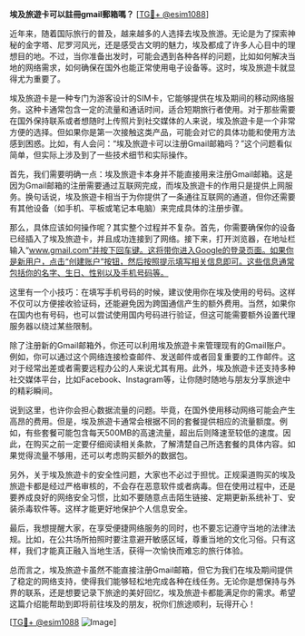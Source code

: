 **埃及旅遊卡可以註冊gmail郵箱嗎？** [[TG💪+ @esim1088](https://t.me/s/esim1088)]

近年来，随着国际旅行的普及，越来越多的人选择去埃及旅游。无论是为了探索神秘的金字塔、尼罗河风光，还是感受古文明的魅力，埃及都成了许多人心目中的理想目的地。不过，当你准备出发时，可能会遇到各种各样的问题，比如如何解决当地的网络需求，如何确保在国外也能正常使用电子设备等。这时，埃及旅遊卡就显得尤为重要了。

埃及旅遊卡是一种专门为游客设计的SIM卡，它能够提供在埃及期间的移动网络服务。这种卡通常包含一定的流量和通话时间，适合短期旅行者使用。对于那些需要在国外保持联系或者想随时上传照片到社交媒体的人来说，埃及旅遊卡是一个非常方便的选择。但如果你是第一次接触这类产品，可能会对它的具体功能和使用方法感到困惑。比如，有人会问：“埃及旅遊卡可以注册Gmail邮箱吗？”这个问题看似简单，但实际上涉及到了一些技术细节和实际操作。

首先，我们需要明确一点：埃及旅遊卡本身并不能直接用来注册Gmail邮箱。这是因为Gmail邮箱的注册需要通过互联网完成，而埃及旅遊卡的作用只是提供上网服务。换句话说，埃及旅遊卡相当于为你提供了一条通往互联网的通道，但你还需要有其他设备（如手机、平板或笔记本电脑）来完成具体的注册步骤。

那么，具体应该如何操作呢？其实整个过程并不复杂。首先，你需要确保你的设备已经插入了埃及旅遊卡，并且成功连接到了网络。接下来，打开浏览器，在地址栏输入“www.gmail.com”并按下回车键。这将带你进入Google的登录页面。如果你是新用户，点击“创建账户”按钮，然后按照提示填写相关信息即可。这些信息通常包括你的名字、生日、性别以及手机号码等。

这里有一个小技巧：在填写手机号码的时候，建议使用你在埃及使用的号码。这样不仅可以方便接收验证码，还能避免因为跨国通信产生的额外费用。当然，如果你在国内也有号码，也可以尝试使用国内号码进行验证，但这可能需要额外设置代理服务器以绕过某些限制。

除了注册新的Gmail邮箱外，你还可以利用埃及旅遊卡来管理现有的Gmail账户。例如，你可以通过这个网络连接检查邮件、发送邮件或者回复重要的工作邮件。这对于经常出差或者需要远程办公的人来说尤其有用。此外，埃及旅遊卡还支持多种社交媒体平台，比如Facebook、Instagram等，让你随时随地与朋友分享旅途中的精彩瞬间。

说到这里，也许你会担心数据流量的问题。毕竟，在国外使用移动网络可能会产生高昂的费用。但是，埃及旅遊卡通常会根据不同的套餐提供相应的流量额度。例如，有些套餐可能包含每天500MB的高速流量，超出后则降速至较低的速度。因此，在购买之前一定要仔细阅读相关条款，了解清楚自己所选套餐的具体内容。如果觉得流量不够用，还可以考虑购买额外的数据包。

另外，关于埃及旅遊卡的安全性问题，大家也不必过于担忧。正规渠道购买的埃及旅遊卡都是经过严格审核的，不会存在恶意软件或者病毒。但在使用过程中，还是要养成良好的网络安全习惯，比如不要随意点击陌生链接、定期更新系统补丁、安装杀毒软件等。这样才能更好地保护个人信息安全。

最后，我想提醒大家，在享受便捷网络服务的同时，也不要忘记遵守当地的法律法规。比如，在公共场所拍照时要注意避开敏感区域，尊重当地的文化习俗。只有这样，我们才能真正融入当地生活，获得一次愉快而难忘的旅行体验。

总而言之，埃及旅遊卡虽然不能直接注册Gmail邮箱，但它为我们在埃及期间提供了稳定的网络支持，使得我们能够轻松地完成各种在线任务。无论你是想保持与外界的联系，还是想要记录下旅途的美好回忆，埃及旅遊卡都能满足你的需求。希望这篇介绍能帮助到即将前往埃及的朋友，祝你们旅途顺利，玩得开心！

[[TG💪+ @esim1088](https://t.me/s/esim1088) ![Image](https://i.postimg.cc/4NQfJmqS/Snipaste-2025-05-13-00-14-12.png)]